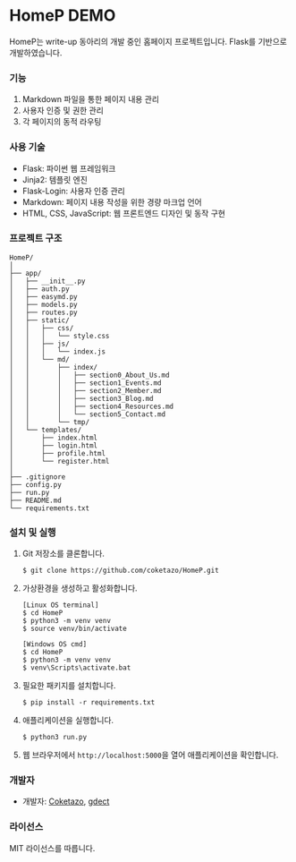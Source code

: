 # HomeP DEMO

HomeP는 write-up 동아리의 개발 중인 홈페이지 프로젝트입니다.  Flask를 기반으로 개발하였습니다.

### 기능

1. Markdown 파일을 통한 페이지 내용 관리
2. 사용자 인증 및 권한 관리
3. 각 페이지의 동적 라우팅

### 사용 기술

- Flask: 파이썬 웹 프레임워크
- Jinja2: 템플릿 엔진
- Flask-Login: 사용자 인증 관리
- Markdown: 페이지 내용 작성을 위한 경량 마크업 언어
- HTML, CSS, JavaScript: 웹 프론트엔드 디자인 및 동작 구현

### 프로젝트 구조

```
HomeP/
│
├── app/
│   ├── __init__.py
│   ├── auth.py
│   ├── easymd.py
│   ├── models.py
│   ├── routes.py
│   ├── static/
│   │   ├── css/
│   │   │   └── style.css
│   │   ├── js/
│   │   │   └── index.js
│   │   └── md/
│   │       ├── index/
│   │       │   ├── section0_About_Us.md
│   │       │   ├── section1_Events.md
│   │       │   ├── section2_Member.md
│   │       │   ├── section3_Blog.md
│   │       │   ├── section4_Resources.md
│   │       │   └── section5_Contact.md
│   │       └── tmp/
│   └── templates/
│       ├── index.html
│       ├── login.html
│       ├── profile.html
│       └── register.html
│
├── .gitignore
├── config.py
├── run.py
├── README.md
└── requirements.txt
```

### 설치 및 실행

1. Git 저장소를 클론합니다.

   ```
   $ git clone https://github.com/coketazo/HomeP.git
   ```

2. 가상환경을 생성하고 활성화합니다.

   ```
   [Linux OS terminal]
   $ cd HomeP
   $ python3 -m venv venv
   $ source venv/bin/activate
   ```
   ```
   [Windows OS cmd]
   $ cd HomeP
   $ python3 -m venv venv
   $ venv\Scripts\activate.bat
   ```
3. 필요한 패키지를 설치합니다.

   ```
   $ pip install -r requirements.txt
   ```

4. 애플리케이션을 실행합니다.

   ```
   $ python3 run.py
   ```

5. 웹 브라우저에서 `http://localhost:5000`을 열어 애플리케이션을 확인합니다.

### 개발자

- 개발자: [Coketazo](https://github.com/coketazo), [gdect](https://github.com/gdect)

### 라이선스

MIT 라이선스를 따릅니다.
